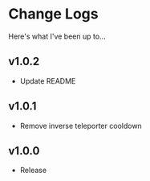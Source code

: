 # Change Logs

Here's what I've been up to...

## v1.0.2
- Update README

## v1.0.1
- Remove inverse teleporter cooldown

## v1.0.0
- Release